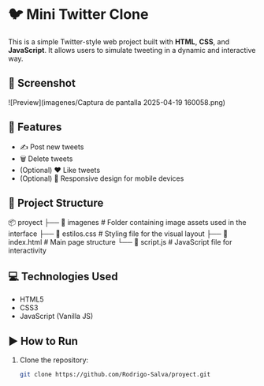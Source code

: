 # 🐦 Mini Twitter Clone

This is a simple Twitter-style web project built with **HTML**, **CSS**, and **JavaScript**. It allows users to simulate tweeting in a dynamic and interactive way.

## 📸 Screenshot

![Preview](imagenes/Captura de pantalla 2025-04-19 160058.png)

## 🚀 Features

- ✍️ Post new tweets
- 🗑️ Delete tweets
- (Optional) ❤️ Like tweets
- (Optional) 📱 Responsive design for mobile devices

## 📁 Project Structure
📦 proyect ├── 📁 imagenes # Folder containing image assets used in the interface 
├── 📄 estilos.css # Styling file for the visual layout 
├── 📄 index.html # Main page structure 
└── 📄 script.js # JavaScript file for interactivity

## 💻 Technologies Used

- HTML5
- CSS3
- JavaScript (Vanilla JS)

## ▶️ How to Run

1. Clone the repository:
   ```bash
   git clone https://github.com/Rodrigo-Salva/proyect.git
